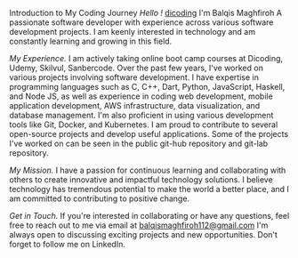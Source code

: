 Introduction to My Coding Journey
*Hello !* [dicoding](dicoding.com)
I'm Balqis Maghfiroh
A passionate software developer with experience across various software development projects. I am keenly interested in technology and am constantly learning and growing in this field.

*My Experience.*
I am actively taking online boot camp courses at Dicoding, Udemy, Skilvul, Sanbercode. Over the past few years, I've worked on various projects involving software development. I have expertise in programming languages such as C, C++, Dart, Python, JavaScript, Haskell, and Node JS, as well as experience in coding web development, mobile application development, AWS infrastructure, data visualization, and database management. I'm also proficient in using various development tools like Git, Docker, and Kubernetes. I am proud to contribute to several open-source projects and develop useful applications. Some of the projects I've worked on can be seen in the public git-hub repository and git-lab repository.

*My Mission.*
I have a passion for continuous learning and collaborating with others to create innovative and impactful technology solutions. I believe technology has tremendous potential to make the world a better place, and I am committed to contributing to positive change.

*Get in Touch.*
If you're interested in collaborating or have any questions, feel free to reach out to me via email at balqismaghfiroh112@gmail.com I'm always open to discussing exciting projects and new opportunities. Don't forget to follow me on LinkedIn.
